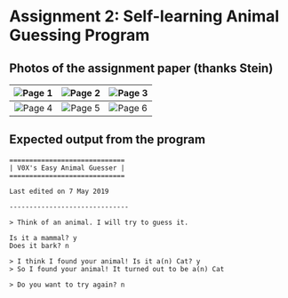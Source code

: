 # Assignment 2: Self-learning Animal Guessing Program

## Photos of the assignment paper (thanks Stein)

| ![Page 1](https://github.com/V0XNIHILI/AE1205-Python/blob/master/assignments/1/photos/assignment-2-1.jpeg) | ![Page 2](https://github.com/V0XNIHILI/AE1205-Python/blob/master/assignments/1/photos/assignment-2-2.jpeg) | ![Page 3](https://github.com/V0XNIHILI/AE1205-Python/blob/master/assignments/1/photos/assignment-2-3.jpeg) |
|----:|------:|---|
| ![Page 4](https://github.com/V0XNIHILI/AE1205-Python/blob/master/assignments/1/photos/assignment-2-4.jpeg) | ![Page 5](https://github.com/V0XNIHILI/AE1205-Python/blob/master/assignments/1/photos/assignment-2-5.jpeg) | ![Page 6](https://github.com/V0XNIHILI/AE1205-Python/blob/master/assignments/1/photos/assignment-2-6.jpeg) |

## Expected output from the program

```
=============================
| V0X's Easy Animal Guesser |
=============================

Last edited on 7 May 2019

------------------------------

> Think of an animal. I will try to guess it.

Is it a mammal? y
Does it bark? n

> I think I found your animal! Is it a(n) Cat? y
> So I found your animal! It turned out to be a(n) Cat

> Do you want to try again? n
```
